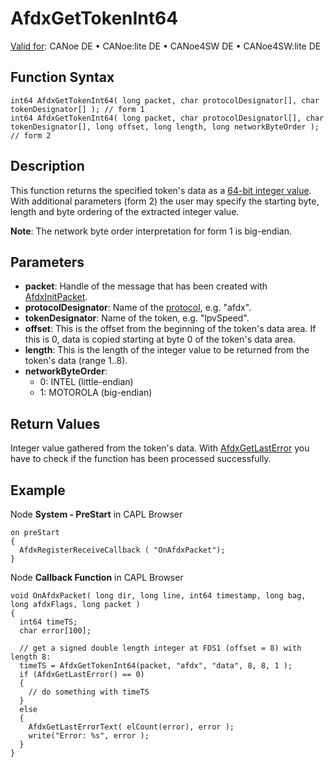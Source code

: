 # AfdxGetTokenInt64

[Valid for](../../../Shared/FeatureAvailability.md): CANoe DE • CANoe:lite DE • CANoe4SW DE • CANoe4SW:lite DE

## Function Syntax

```plaintext
int64 AfdxGetTokenInt64( long packet, char protocolDesignator[], char tokenDesignator[] ); // form 1
int64 AfdxGetTokenInt64( long packet, char protocolDesignatorl[], char tokenDesignator[], long offset, long length, long networkByteOrder ); // form 2
```

## Description

This function returns the specified token's data as a [64-bit integer value](../../../Shared/CAPL/General/64BitDatatypes.md). With additional parameters (form 2) the user may specify the starting byte, length and byte ordering of the extracted integer value.

**Note**: The network byte order interpretation for form 1 is big-endian.

## Parameters

- **packet**: Handle of the message that has been created with [AfdxInitPacket](CAPLfunctionAfdxInitPacket.md).
- **protocolDesignator**: Name of the [protocol](../../../CANoeCANalyzer/AFDX/protocols/afdxProtocolsIntro.md), e.g. "afdx".
- **tokenDesignator**: Name of the token, e.g. "lpvSpeed".
- **offset**: This is the offset from the beginning of the token's data area. If this is 0, data is copied starting at byte 0 of the token's data area.
- **length**: This is the length of the integer value to be returned from the token's data (range 1..8).
- **networkByteOrder**:
  - 0: INTEL (little-endian)
  - 1: MOTOROLA (big-endian)

## Return Values

Integer value gathered from the token's data. With [AfdxGetLastError](CAPLfunctionAfdxGetLastError.md) you have to check if the function has been processed successfully.

## Example

Node **System - PreStart** in CAPL Browser

```plaintext
on preStart
{
  AfdxRegisterReceiveCallback ( "OnAfdxPacket");
}
```

Node **Callback Function** in CAPL Browser

```plaintext
void OnAfdxPacket( long dir, long line, int64 timestamp, long bag, long afdxFlags, long packet )
{
  int64 timeTS;
  char error[100];

  // get a signed double length integer at FDS1 (offset = 8) with length 8:
  timeTS = AfdxGetTokenInt64(packet, "afdx", "data", 8, 8, 1 );
  if (AfdxGetLastError() == 0)
  {
    // do something with timeTS
  }
  else
  {
    AfdxGetLastErrorText( elCount(error), error );
    write("Error: %s", error );
  }
}
```

